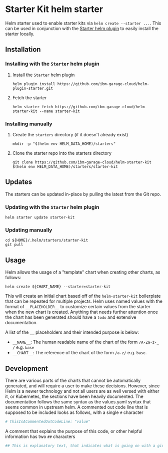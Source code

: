# Starter Kit helm starter

Helm starter used to enable starter kits via `helm create --starter ...`. This can be used in conjunction with the [Starter helm plugin](https://github.com/ibm-garage-cloud/helm-plugin-starter) to easily install the starter locally.

## Installation

### Installing with the `Starter` helm plugin

1. Install the `Starter` helm plugin

    ```shell
    helm plugin install https://github.com/ibm-garage-cloud/helm-plugin-starter.git
    ```

2. Fetch the starter

    ```shell
    helm starter fetch https://github.com/ibm-garage-cloud/helm-starter-kit --name starter-kit
    ```

### Installing manually

1. Create the `starters` directory (if it doesn't already exist)

    ```shell
    mkdir -p "$(helm env HELM_DATA_HOME)/starters"
    ```

2. Clone the starter repo into the starters directory

    ```shell
    git clone https://github.com/ibm-garage-cloud/helm-starter-kit $(helm env HELM_DATA_HOME)/starters/starter-kit
    ```

## Updates

The starters can be updated in-place by pulling the latest from the Git repo.

### Updating with the `Starter` helm plugin

```shell
helm starter update starter-kit
```

### Updating manually
```shell
cd ${HOME}/.helm/starters/starter-kit
git pull
```

## Usage

Helm allows the usage of a "template" chart when creating other charts, as follows:

```shell
helm create ${CHART_NAME} --starter=starter-kit 
```

This will create an initial chart based off of the `helm-starter-kit` boilerplate that can be repeated for
multiple projects. Helm uses named values with the format of `__PLACEHOLDER__` to customize certain values from the starter when the new chart is created. Anything that needs further attention
once the chart has been generated should have a `todo` and extensive documentation.

A list of the `__` placeholders and their intended purpose is below:

* `__NAME__`: The human readable name of the chart of the form `/A-Za-z-_ /` e.g. `base`
* `__CHART__`: The reference of the chart of the form `/a-z/` e.g. `base`.

## Development

There are various parts of the charts that cannot be automatically generated, and will require a user to make these
decisions. However, since Helm is a newer technology and not all users are as well versed with either it, or Kubernetes,
the sections have been heavily documented. The documentation follows the same syntax as the values.yaml syntax that
seems common in upstream helm. A commented out code line that is supposed to be included looks as follows, with a single
`#` character

```yaml
# thisIsACommentedOutCodeLine: "value"
```

A comment that explains the purpose of this code, or other helpful information has two `##` characters

```yaml
## This is explanatory text, that indicates what is going on with a given line of code.
```
